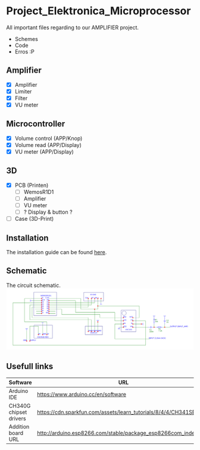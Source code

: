 # Project_Elektronica_Microprocessor
All important files regarding to our AMPLIFIER project. 

- Schemes
- Code
- Erros :P

## Amplifier

- [x] Amplifier
- [x] Limiter
- [x] Filter
- [x] VU meter

## Microcontroller
- [x] Volume control (APP/Knop)
- [x] Volume read (APP/Display)
- [x] VU meter (APP/Display)

## 3D
- [x] PCB (Printen)
    - [ ] WemosR1D1
    - [ ] Amplifier
    - [ ] VU meter
    - [ ] ? Display & button ?
- [ ] Case (3D-Print)

## Installation
The installation guide can be found [here](https://github.com/Lauwy222/Project_Elektronica_Microprocessor/blob/main/INSTALL.md).

## Schematic

The circuit schematic.
![Schematic](/IMG/schem.png)


## Usefull links

| Software | URL |
| ------ | ------ |
| Arduino IDE | https://www.arduino.cc/en/software |
| CH340G chipset drivers | https://cdn.sparkfun.com/assets/learn_tutorials/8/4/4/CH341SER.EXE |
| Addition board URL | http://arduino.esp8266.com/stable/package_esp8266com_index.json |



[HOME]: https://github.com/Lauwy222/Project_Elektronica_Microprocessor "Go back"
[IDE]: https://www.arduino.cc/en/software 
[CH340G-Drivers]: https://cdn.sparkfun.com/assets/learn_tutorials/8/4/4/CH341SER.EXE
[ABU]: http://arduino.esp8266.com/stable/package_esp8266com_index.json

